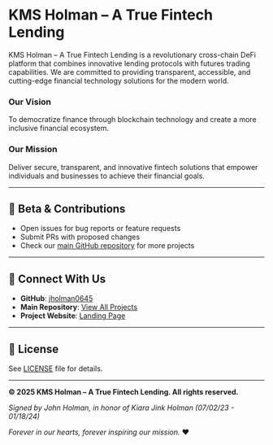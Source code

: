 # KMS Holman – A True Fintech Lending
KMS Holman – A True Fintech Lending is a revolutionary cross-chain DeFi platform that combines innovative lending protocols with futures trading capabilities. We are committed to providing transparent, accessible, and cutting-edge financial technology solutions for the modern world.

### Our Vision
To democratize finance through blockchain technology and create a more inclusive financial ecosystem.

### Our Mission
Deliver secure, transparent, and innovative fintech solutions that empower individuals and businesses to achieve their financial goals.

---

## 🤝 Beta & Contributions
- Open issues for bug reports or feature requests
- Submit PRs with proposed changes
- Check our [main GitHub repository](https://github.com/jholman0645) for more projects

---

## 🔗 Connect With Us
- **GitHub**: [jholman0645](https://github.com/jholman0645)
- **Main Repository**: [View All Projects](https://github.com/jholman0645)
- **Project Website**: [Landing Page](https://jholman0645.github.io/FuturesUniversalFunding_FUF-/)

---

## 📜 License
See [LICENSE](./license) file for details.

---

**© 2025 KMS Holman – A True Fintech Lending. All rights reserved.**

*Signed by John Holman, in honor of Kiara Jink Holman (07/02/23 - 01/18/24)*

*Forever in our hearts, forever inspiring our mission.* ❤️

<!-- Last updated: 2025-11-01 02:08 AM CDT -->
